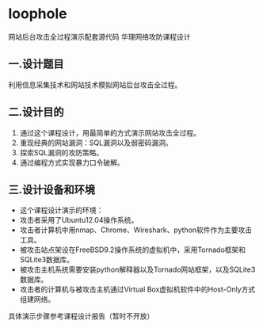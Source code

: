 loophole
========

网站后台攻击全过程演示配套源代码 华理网络攻防课程设计

## 一.设计题目
利用信息采集技术和网站技术模拟网站后台攻击全过程。

## 二.设计目的
1. 通过这个课程设计，用最简单的方式演示网站攻击全过程。
2. 重现经典的网站漏洞：SQL漏洞以及弱密码漏洞。
3. 探索SQL漏洞的攻防策略。
4. 通过编程方式实现暴力口令破解。

## 三.设计设备和环境
* 这个课程设计演示的环境：
* 攻击者采用了Ubuntu12.04操作系统。
* 攻击者计算机中用nmap、Chrome、Wireshark、python软件作为主要攻击工具。
* 被攻击站点架设在FreeBSD9.2操作系统的虚拟机中，采用Tornado框架和SQLite3数据库。
* 被攻击主机系统需要安装python解释器以及Tornado网站框架，以及SQLite3数据库。
* 攻击者的计算机与被攻击主机通过Virtual Box虚拟机软件中的Host-Only方式组建网络。

具体演示步骤参考课程设计报告（暂时不开放）
